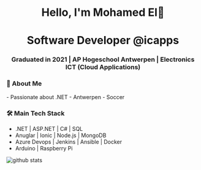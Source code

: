 <h1 align="center"> Hello, I'm Mohamed El👋 </h1>
<h1 align="center"> Software Developer @icapps </h1>
<h3 align="center"> Graduated in 2021 | AP Hogeschool Antwerpen | Electronics ICT (Cloud Applications) </h3>

<h3>👨 About Me</h3>
- Passionate about .NET 
- Antwerpen 
- Soccer


<h3>🛠 Main Tech Stack</h3>

- .NET | ASP.NET | C# | SQL
- Anuglar | Ionic | Node.js | MongoDB 
- Azure Devops | Jenkins | Ansible | Docker
- Arduino | Raspberry Pi

![github stats](https://github-readme-stats.vercel.app/api?username=ElMoufid-Mohamed&show_icons=true)

